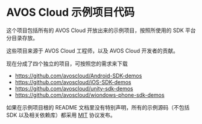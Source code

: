 # AVOS Cloud 示例项目代码


这个项目包括所有的 AVOS Cloud 开放出来的示例项目，按照所使用的 SDK 平台分目录存放。

这些项目来源于 AVOS Cloud 工程师，以及 AVOS Cloud 开发者的贡献。

现在分成了四个独立的项目，可按照您的需求来下载

* https://github.com/avoscloud/Android-SDK-demos
* https://github.com/avoscloud/iOS-SDK-demos
* https://github.com/avoscloud/unity-sdk-demos
* https://github.com/avoscloud/wiondows-phone-sdk-demos

如果在示例项目根的 README  文档里没有特别声明，所有的示例源码（不包括 SDK 以及相关依赖库）都采用 [MIT](http://opensource.org/licenses/MIT) 协议发布。
